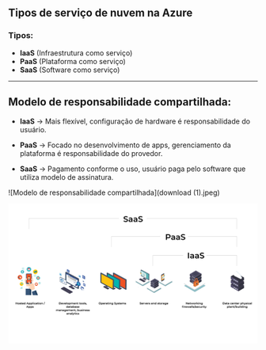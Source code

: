 
## Tipos de serviço de nuvem na Azure

### Tipos:
- **IaaS** (Infraestrutura como serviço)
- **PaaS** (Plataforma como serviço)
- **SaaS** (Software como serviço)

---

## Modelo de responsabilidade compartilhada:

- **IaaS** → Mais flexível, configuração de hardware é responsabilidade do usuário.

- **PaaS** → Focado no desenvolvimento de apps, gerenciamento da plataforma é responsabilidade do provedor.

- **SaaS** → Pagamento conforme o uso, usuário paga pelo software que utiliza modelo de assinatura.

![Modelo de responsabilidade compartilhada](download (1).jpeg)


![](60620c160aca0839d1e5038c_SaasPaaSIaaS.png)
